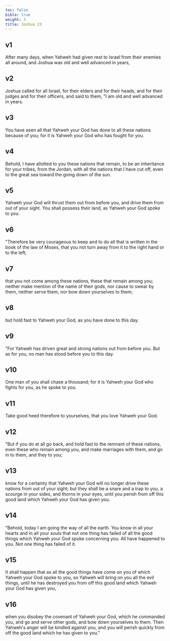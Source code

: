```yaml
---
toc: false
bible: true
weight: 3
title: Joshua 23
---
```



## v1 
After many days, when Yahweh had given rest to Israel from their enemies all around, and Joshua was old and well advanced in years, 

## v2 
Joshua called for all Israel, for their elders and for their heads, and for their judges and for their officers, and said to them, "I am old and well advanced in years. 

## v3 
You have seen all that Yahweh your God has done to all these nations because of you; for it is Yahweh your God who has fought for you. 

## v4 
Behold, I have allotted to you these nations that remain, to be an inheritance for your tribes, from the Jordan, with all the nations that I have cut off, even to the great sea toward the going down of the sun. 

## v5 
Yahweh your God will thrust them out from before you, and drive them from out of your sight. You shall possess their land, as Yahweh your God spoke to you. 

## v6 
"Therefore be very courageous to keep and to do all that is written in the book of the law of Moses, that you not turn away from it to the right hand or to the left; 

## v7 
that you not come among these nations, these that remain among you; neither make mention of the name of their gods, nor cause to swear by them, neither serve them, nor bow down yourselves to them; 

## v8 
but hold fast to Yahweh your God, as you have done to this day. 

## v9 
"For Yahweh has driven great and strong nations out from before you. But as for you, no man has stood before you to this day. 

## v10 
One man of you shall chase a thousand; for it is Yahweh your God who fights for you, as he spoke to you. 

## v11 
Take good heed therefore to yourselves, that you love Yahweh your God. 

## v12 
"But if you do at all go back, and hold fast to the remnant of these nations, even these who remain among you, and make marriages with them, and go in to them, and they to you; 

## v13 
know for a certainty that Yahweh your God will no longer drive these nations from out of your sight; but they shall be a snare and a trap to you, a scourge in your sides, and thorns in your eyes, until you perish from off this good land which Yahweh your God has given you. 

## v14 
"Behold, today I am going the way of all the earth. You know in all your hearts and in all your souls that not one thing has failed of all the good things which Yahweh your God spoke concerning you. All have happened to you. Not one thing has failed of it. 

## v15 
It shall happen that as all the good things have come on you of which Yahweh your God spoke to you, so Yahweh will bring on you all the evil things, until he has destroyed you from off this good land which Yahweh your God has given you, 

## v16 
when you disobey the covenant of Yahweh your God, which he commanded you, and go and serve other gods, and bow down yourselves to them. Then Yahweh's anger will be kindled against you, and you will perish quickly from off the good land which he has given to you."
